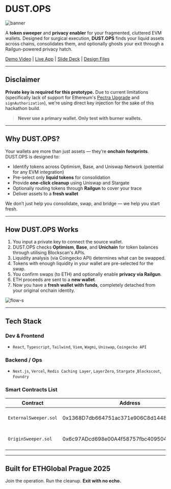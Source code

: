 # DUST.OPS
![banner](https://github.com/user-attachments/assets/bd6ac7ab-cce6-4532-8c47-db1348d289d4)

A **token sweeper** and **privacy enabler** for your fragmented, cluttered EVM wallets. Designed for surgical execution, **DUST.OPS** finds your liquid assets across chains, consolidates them, and optionally ghosts your exit through a Railgun-powered privacy hatch.

[Demo Video](https://ethglobal.com/showcase/-uk2n7) | [Live App](https://dust-ops.vercel.app/) | [Slide Deck](https://github.com/kevinstubbs/dust-ops/blob/main/slide-deck.md) | [Design Files](https://github.com/kevinstubbs/dust-ops/blob/main/design-files.md)

---

## Disclaimer

**Private key is required for this prototype.**
Due to current limitations (specifically lack of support for Ethereum's [Pectra Upgrade](https://eips.ethereum.org/EIPS/eip-7702) and `signAuthorization`), we're using direct key injection for the sake of this hackathon build.  

> **Never use a primary wallet. Only test with burner wallets.**

---

## Why DUST.OPS?

Your wallets are more than just assets — they’re **onchain footprints**. DUST.OPS is designed to:

- Identify tokens across Optimism, Base, and Uniswap Network (potential for any EVM integration)
- Pre-select only **liquid tokens** for consolidation
- Provide **one-click cleanup** using Uniswap and Stargate
- Optionally routing tokens through **Railgun** to cover your trace
- Deliver assets to a **fresh wallet**

We don’t just help you consolidate, swap, and bridge — we help you start fresh.

---

## How DUST.OPS Works

1. You input a private key to connect the source wallet.
2. DUST.OPS checks **Optimism**, **Base**, and **Unichain** for token balances through utilising Blockscan's APIs.
3. Liquidity analysis (via Coingecko API) determines what can be swapped.
4. Tokens with enough liquidity in your wallet are pre-selected for the swap.
5. You confirm swaps (to ETH) and optionally enable **privacy via Railgun**.
6. ETH proceeds are sent to a **new wallet**.
7. Now you have a **fresh wallet with funds**, completely detached from your original onchain identity.

![flow-s](https://github.com/user-attachments/assets/7066f341-07c9-472d-bd54-4e3123137e01)

---

## Tech Stack

### Dev & Frontend
- `React`, `Typescript`, `Tailwind`, `Viem`, `Wagmi`, `Uniswap`, `Coingecko API`

### Backend / Ops
- `Next.js`, `Vercel`, `Redis Caching Layer`, `LayerZero`, `Stargate` ,`Blockscout`, `Foundry`

### Smart Contracts List

| Contract | Address | Network |
|----------|---------|---------|
| `ExternalSweeper.sol` | 0x1368D7db664751ac371e906C8d144861b85fc4b7 | Optimism, Base, Unichain |
| `OriginSweeper.sol` | 0x6c97ADcd698e00A4f58757fbc4095048684691e8 | Optimism, Base, Unichain |

---

## Built for ETHGlobal Prague 2025

Join the operation. Run the cleanup.
**Exit with no echo.**

